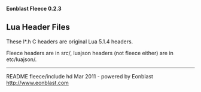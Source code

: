 **Eonblast Fleece 0.2.3**

Lua Header Files
----------------

These l*.h C headers are original Lua 5.1.4 headers.

Fleece headers are in src/, luajson headers (not fleece either) are in etc/luajson/.

































_______________________________________________________________________________
README fleece/include hd Mar 2011 - powered by Eonblast http://www.eonblast.com
